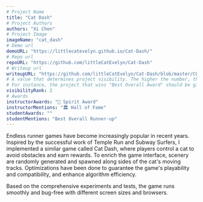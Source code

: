 ```yaml
---
# Project Name
title: "Cat Dash"
# Project Authors
authors: "Xi Chen"
# Project Image
imageName: "cat_dash"
# Demo url
demoURL: "https://littlecatevelyn.github.io/Cat-Dash/"
# Repo url
repoURL: "https://github.com/littleCatEvelyn/Cat-Dash"
# Writeup url
writeupURL: "https://github.com/littleCatEvelyn/Cat-Dash/blob/master/COS426FinalReport.pdf"
# A value that determines project visibility. The higher the number, the closer it will appear to the top
# For instance, the project that wins "Best Overall Award" should be given the highest visibilityRank
visibilityRank: 2
# Awards
instructorAwards: "👻 Spirit Award"
instructorMentions: "🏛️ Hall of Fame"
studentAwards: ""
studentMentions: "Best Overall Runner-up"
---
```

Endless runner games have become increasingly popular in recent years. Inspired by the successful work of Temple Run and Subway Surfers, I implemented a similar game called Cat Dash, where players control a cat to avoid obstacles and earn rewards. To enrich the game interface, scenery are randomly generated and spawned along sides of the cat's moving tracks. Optimizations have been done to guarantee the game's playability and compatibility, and enhance algorithm efficiency.

Based on the comprehensive experiments and tests, the game runs smoothly and bug-free with different screen sizes and browsers.
